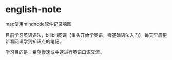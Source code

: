 # english-note

mac使用mindnode软件记录脑图

目前学习英语语法，bilibili网课【重头开始学英语，零基础语法入门】
每天早晨更新看网课学到知识点的笔记。

学习目的是：希望慢速或中速进行英语口语交流。
